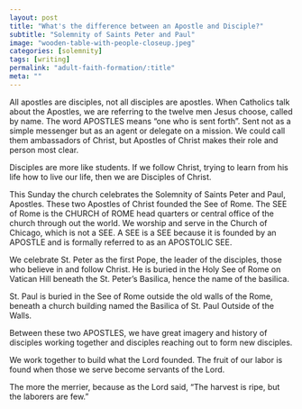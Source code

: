 ```yaml
---
layout: post
title: "What's the difference between an Apostle and Disciple?"
subtitle: "Solemnity of Saints Peter and Paul"
image: "wooden-table-with-people-closeup.jpeg"
categories: [solemnity]
tags: [writing]
permalink: "adult-faith-formation/:title"
meta: ""
---
```


All apostles are disciples, not all disciples are apostles. When Catholics talk about the Apostles, we are referring to the twelve men Jesus choose, called by name. The word APOSTLES means “one who is sent forth”. Sent not as a simple messenger but as an agent or delegate on a mission. We could call them ambassadors of Christ, but Apostles of Christ makes their role and person most clear.

Disciples are more like students. If we follow Christ, trying to learn from his life how to live our life, then we are Disciples of Christ.

This Sunday the church celebrates the Solemnity of Saints Peter and Paul, Apostles. These two Apostles of Christ founded the See of Rome. The SEE of Rome is the CHURCH of ROME head quarters or central office of the church through out the world. We worship and serve in the Church of Chicago, which is not a SEE. A SEE is a SEE because it is founded by an APOSTLE and is formally referred to as an APOSTOLIC SEE.

We celebrate St. Peter as the first Pope, the leader of the disciples, those who believe in and follow Christ. He is buried in the Holy See of Rome on Vatican Hill beneath the St. Peter’s Basilica, hence the name of the basilica.

St. Paul is buried in the See of Rome outside the old walls of the Rome, beneath a church building named the Basilica of St. Paul Outside of the Walls.

Between these two APOSTLES, we have great imagery and history of disciples working together and disciples reaching out to form new disciples.

We work together to build what the Lord founded. The fruit of our labor is found when those we serve become servants of the Lord.

The more the merrier, because as the Lord said, “The harvest is ripe, but the laborers are few.”